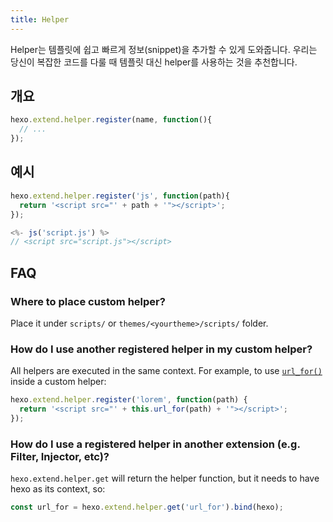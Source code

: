 ```yaml
---
title: Helper
---
```

Helper는 템플릿에 쉽고 빠르게 정보(snippet)을 추가할 수 있게 도와줍니다. 우리는 당신이 복잡한 코드를 다룰 때 템플릿 대신 helper를 사용하는 것을 추천합니다.

## 개요

``` js
hexo.extend.helper.register(name, function(){
  // ...
});
```

## 예시

``` js
hexo.extend.helper.register('js', function(path){
  return '<script src="' + path + '"></script>';
});
```

``` js
<%- js('script.js') %>
// <script src="script.js"></script>
```

## FAQ

### Where to place custom helper?

Place it under `scripts/` or `themes/<yourtheme>/scripts/` folder.

### How do I use another registered helper in my custom helper?

All helpers are executed in the same context. For example, to use [`url_for()`](/docs/helpers#url-for) inside a custom helper:

``` js
hexo.extend.helper.register('lorem', function(path) {
  return '<script src="' + this.url_for(path) + '"></script>';
});
```

### How do I use a registered helper in another extension (e.g. Filter, Injector, etc)?

`hexo.extend.helper.get` will return the helper function, but it needs to have hexo as its context, so:

``` js
const url_for = hexo.extend.helper.get('url_for').bind(hexo);
```
